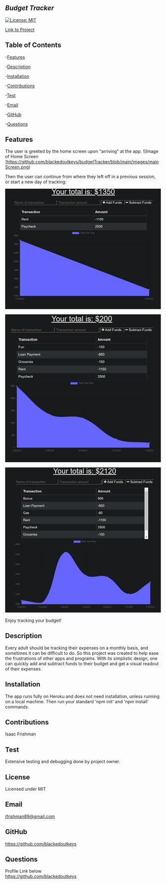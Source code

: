 
  
  ## *Budget Tracker*
  
  [![License: MIT](https://img.shields.io/badge/License-MIT-yellow.svg)](https://opensource.org/licenses/MIT)
  

  [Link to Project](https://budget-tracker789.herokuapp.com/)
  ## Table of Contents

  -[Features](#Features) <br>

  -[Description](#Description) <br>

  -[Installation](#Installation) <br>

  -[Contributions](#Contributions) <br>

  -[Test](#Test) <br>

  -[Email](#Email) <br>

  -[GitHub](#Github) <br>

  -[Questions](#Questions) <br>


  ## Features
 The user is greeted by the home screen upon "arriving" at the app.
![Image of Home Screen ]https://github.com/blackedoutkeys/budgetTracker/blob/main/images/mainScreen.png)

Then the user can continue from where they left off in a previous session, or start a new day of tracking:

![Image of Adding Expense ](https://github.com/blackedoutkeys/budgetTracker/blob/main/images/oneExpense.png)

![Image of Updated Screen](https://github.com/blackedoutkeys/budgetTracker/blob/main/images/otherexample.png)

![Image of Updated Screen](https://github.com/blackedoutkeys/budgetTracker/blob/main/images/finalbudget.png)


Enjoy tracking your budget!
  ## Description
  Every adult should be tracking their expenses on a monthly basis, and sometimes it can be difficult to do. So this project was created to help ease the frustrations of other apps and programs. With its simplistic design, one can quickly add and subtract funds to their budget and get a visual readout of their expenses.

  ## Installation
  The app runs fully on Heroku and does not need installation, unless running on a local machine. Then run your standard 'npm init' and 'npm install' commands.

  ## Contributions
  Isaac Frishman

  ## Test
  Extensive testing and debugging done by project owner.

  ## License
  Licensed under MIT

  ## Email
  ifrishman89@gmail.com

  ## GitHub
  https://github.com/blackedoutkeys <br>

  ## Questions 
  

  Profile Link below <br>
  https://github.com/blackedoutkeys <br>
